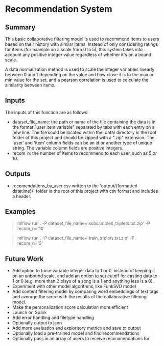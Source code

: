 # Recommendation System

## Summary

This basic collaborative filtering model is used to recommend items to users based on their history with similar items. Instead of only considering ratings for items (for example on a scale from 0 to 5), this system takes into account any positive integer value regardless of whether it's on a bound scale.

A data normalization method is used to scale the integer variables linearly between 0 and 1 depending on the value and how close it is to the max or min value for the set, and a pearson correlation is used to calculate the similarity between items.

## Inputs

The inputs of this function are as follows:

- dataset_file_name: the path or name of the file containing the data is in the format "user item variable" separated by tabs with each entry on a new line. The file sould be located within the .data/ directory in the root folder of this project and should be zipped with a ".zip" extension. The 'user' and 'item' column fields can be an id or another type of unique string. The variable column fields are positive integers.
- recom_n: the number of items to recommend to each user, such as 5 or 10.

## Outputs

- recomendations_by_user.csv written to the 'output/{formatted datetime}/' folder in the root of this project with csv format and includes a header.

## Examples

> mlflow run . -P dataset_file_name='subsampled_triplets.txt.zip' -P recom_n='10'

> mlflow run . -P dataset_file_name='train_triplets.txt.zip' -P recom_n='3'

## Future Work

- Add option to force variable integer data to 1 or 0, instead of keeping it on an unbound scale, and add an option to set cutoff for casting data to 1 or 0 (e.g. more than 2 plays of a song is a 1 and anything less is a 0).
- Experiment with other model algorithms, like FunkSVD model
- Add content filtering model by comparing word embeddings of text tags and average the score with the results of the collaborative filtering model.
- Make the personalization score calculation more efficient
- Launch on Spark
- Add error handling and filetype handling
- Optionally output to json
- Add more evaluation and exploritory metrics and save to output
- Optionally load a pre-trained model and find recommendations
- Optionally pass in an array of users to receive recommendations for
